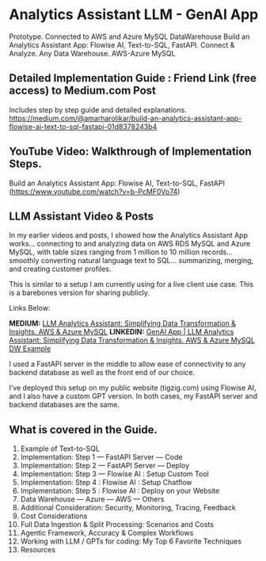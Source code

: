 # Analytics Assistant LLM - GenAI App
Prototype. Connected to AWS and Azure MySQL DataWarehouse
Build an Analytics Assistant App: Flowise AI, Text-to-SQL, FastAPI. Connect & Analyze. Any Data Warehouse. AWS-Azure MySQL  


## Detailed Implementation Guide : Friend Link (free access) to Medium.com Post
Includes step by step guide and detailed explanations.  
https://medium.com/@amarharolikar/build-an-analytics-assistant-app-flowise-ai-text-to-sql-fastapi-01d8378243b4


## YouTube Video: Walkthrough of Implementation Steps.
Build an Analytics Assistant App: Flowise AI, Text-to-SQL, FastAPI (https://www.youtube.com/watch?v=b-PcMF0Vo74)


## LLM Assistant Video & Posts
In my earlier videos and posts, I showed how the Analytics Assistant App works… connecting to and analyzing data on AWS RDS MySQL and Azure MySQL, with table sizes ranging from 1 million to 10 million records… smoothly converting natural language text to SQL… summarizing, merging, and creating customer profiles.

This is similar to a setup I am currently using for a live client use case. This is a barebones version for sharing publicly.

Links Below:

**MEDIUM:** [LLM Analytics Assistant: Simplifying Data Transformation & Insights. AWS & Azure MySQL](https://www.youtube.com/watch?v=QJTyjdEnP4w)
**LINKEDIN:** [GenAI App | LLM Analytics Assistant: Simplifying Data Transformation & Insights. AWS & Azure MySQL DW Example](https://www.linkedin.com/)

I used a FastAPI server in the middle to allow ease of connectivity to any backend database as well as the front end of our choice.

I’ve deployed this setup on my public website (tigzig.com) using Flowise AI, and I also have a custom GPT version. In both cases, my FastAPI server and backend databases are the same.



## What is covered in the Guide.
1. Example of Text-to-SQL
2. Implementation: Step 1 — FastAPI Server — Code
3. Implementation: Step 2 — FastAPI Server — Deploy
4. Implementation: Step 3 — Flowise AI : Setup Custom Tool
5. Implementation: Step 4 : Flowise AI : Setup Chatflow
6. Implementation: Step 5 : Flowise AI : Deploy on your Website
7. Data Warehouse — Azure — AWS — Others
8. Additional Consideration: Security, Monitoring, Tracing, Feedback
9. Cost Considerations
10. Full Data Ingestion & Split Processing: Scenarios and Costs
11. Agentic Framework, Accuracy & Complex Workflows
12. Working with LLM / GPTs for coding: My Top 6 Favorite Techniques
13. Resources
